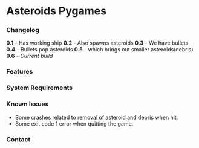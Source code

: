 # Asteroids Pygames
### Changelog
**0.1** - Has working ship
**0.2** - Also spawns asteroids
**0.3** - We have bullets
**0.4** - Bullets pop asteroids
**0.5** - which brings out smaller asteroids(debris)
**0.6** - *Current build*

### Features
 

### System Requirements

### Known Issues
* Some crashes related to removal of asteroid and debris when hit.
* Some exit code 1 error when quitting the game.

### Contact
